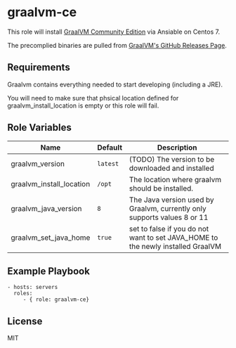 graalvm-ce
=========

This role will install [GraalVM Community Edition](https://www.graalvm.org/) via Ansiable on Centos 7.

The precomplied binaries are pulled from [GraalVM's GitHub Releases Page](https://github.com/graalvm/graalvm-ce-builds/releases).

Requirements
------------

Graalvm contains everything needed to start developing (including a JRE).

You will need to make sure that phsical location defined for graalvm_install_location is empty or this role will fail.

Role Variables
--------------

Name | Default | Description
--- | --- | ---
graalvm_version | `latest` | (TODO) The version to be downloaded and installed
graalvm_install_location | `/opt` | The location where graalvm should be installed.
graalvm_java_version | `8` | The Java version used by Graalvm, currently only supports values 8 or 11
graalvm_set_java_home | `true` | set to false if you do not want to set JAVA_HOME to the newly installed GraalVM

Example Playbook
----------------

    - hosts: servers
      roles:
         - { role: graalvm-ce}

License
-------

MIT
